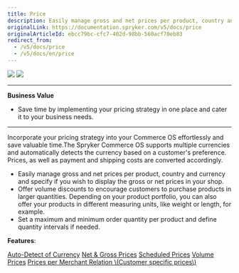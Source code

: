 ```yaml
---
title: Price
description: Easily manage gross and net prices per product, country and currency and specify if you wish to display the gross or net prices in your shop.
originalLink: https://documentation.spryker.com/v5/docs/price
originalArticleId: ebcc79bc-cfc7-402d-98bb-560acf70eb83
redirect_from:
  - /v5/docs/price
  - /v5/docs/en/price
---
```


<div class='feature-text'>
    <div class='feature-images'>
    <img class="light-mode" src="https://spryker.s3.eu-central-1.amazonaws.com/docs/Document+360/Capabilities+icons/light/price.svg"/>
    <img class="dark-mode" src="https://spryker.s3.eu-central-1.amazonaws.com/docs/Document+360/Capabilities+icons/dark/price.svg"/>
    </div>
    <div class="feature-text-wrap">

***
**Business Value**
* Save time by implementing your pricing strategy in one place and cater it to your business needs.     
***
 
Incorporate your pricing strategy into your Commerce OS effortlessly and save valuable time.The Spryker Commerce OS supports multiple currencies and automatically detects the currency based on a customer's preference. Prices, as well as payment and shipping costs are converted accordingly.

- Easily manage gross and net prices per product, country and currency and specify if you wish to display the gross or net prices in your shop.
- Offer volume discounts to encourage customers to purchase products in larger quantities. Depending on your product portfolio, you can also offer your products in different measuring units, like weight or length, for example.
- Set a maximum and minimum order quantity per product and define quantity intervals if needed.
</div>
</div>

**Features**:
<div>
<a class="feature-link" href="https://documentation.spryker.com/docs/en/auto-detect-currency">Auto-Detect of Currency</a>
<a class="feature-link" href="https://documentation.spryker.com/docs/en/net-gross-price">Net & Gross Prices</a>
<a class="feature-link" href="https://documentation.spryker.com/docs/en/scheduled-prices-201907">Scheduled Prices</a>
<a class="feature-link" href="https://documentation.spryker.com/docs/en/volume-prices">Volume Prices</a>
    <a class="feature-link" href="https://documentation.spryker.com/docs/en/price-per-merchant-relation">Prices per Merchant Relation \(Customer specific prices\)</a> 
</div>
